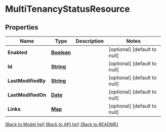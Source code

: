 # MultiTenancyStatusResource
## Properties

Name | Type | Description | Notes
------------ | ------------- | ------------- | -------------
**Enabled** | [**Boolean**](boolean.md) |  | [optional] [default to null]
**Id** | [**String**](string.md) |  | [optional] [default to null]
**LastModifiedBy** | [**String**](string.md) |  | [optional] [default to null]
**LastModifiedOn** | [**Date**](DateTime.md) |  | [optional] [default to null]
**Links** | [**Map**](string.md) |  | [optional] [default to null]

[[Back to Model list]](../README.md#documentation-for-models) [[Back to API list]](../README.md#documentation-for-api-endpoints) [[Back to README]](../README.md)


